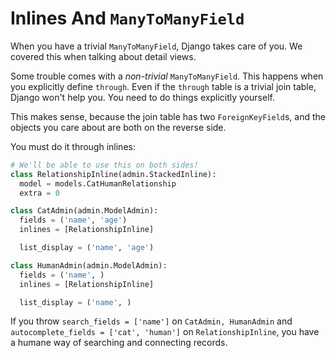 # Inlines And `ManyToManyField`

When you have a trivial `ManyToManyField`, Django takes care of you. We
covered this when talking about detail views.

Some trouble comes with a *non-trivial* `ManyToManyField`. This happens
when you explicitly define `through`. Even if the `through` table is a
trivial join table, Django won't help you. You need to do things
explicitly yourself.

This makes sense, because the join table has two `ForeignKeyField`s, and
the objects you care about are both on the reverse side.

You must do it through inlines:

```python
# We'll be able to use this on both sides!
class RelationshipInline(admin.StackedInline):
  model = models.CatHumanRelationship
  extra = 0

class CatAdmin(admin.ModelAdmin):
  fields = ('name', 'age')
  inlines = [RelationshipInline]

  list_display = ('name', 'age')

class HumanAdmin(admin.ModelAdmin):
  fields = ('name', )
  inlines = [RelationshipInline]

  list_display = ('name', )
```

If you throw `search_fields = ['name']` on `CatAdmin, HumanAdmin` and
`autocomplete_fields = ['cat', 'human']` on `RelationshipInline`, you
have a humane way of searching and connecting records.
